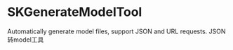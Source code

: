# SKGenerateModelTool
Automatically generate model files, support JSON and URL requests.  JSON转model工具

